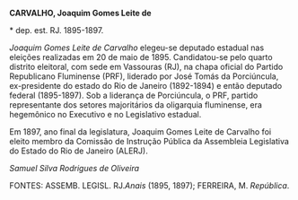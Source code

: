 **CARVALHO, Joaquim Gomes Leite de**

\* dep. est. RJ. 1895-1897.

*Joaquim Gomes Leite de Carvalho* elegeu-se deputado estadual nas
eleições realizadas em 20 de maio de 1895. Candidatou-se pelo quarto
distrito eleitoral, com sede em Vassouras (RJ), na chapa oficial do
Partido Republicano Fluminense (PRF), liderado por José Tomás da
Porciúncula, ex-presidente do estado do Rio de Janeiro (1892-1894) e
então deputado federal (1895-1897). Sob a liderança de Porciúncula, o
PRF, partido representante dos setores majoritários da oligarquia
fluminense, era hegemônico no Executivo e no Legislativo estadual.

Em 1897, ano final da legislatura, Joaquim Gomes Leite de Carvalho foi
eleito membro da Comissão de Instrução Pública da Assembleia Legislativa
do Estado do Rio de Janeiro (ALERJ).

*Samuel Silva Rodrigues de Oliveira*

FONTES: ASSEMB. LEGISL. RJ.*Anais* (1895, 1897); FERREIRA, M.
*República*.
